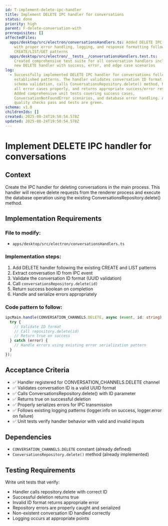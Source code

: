 ```yaml
---
id: T-implement-delete-ipc-handler
title: Implement DELETE IPC handler for conversations
status: done
priority: high
parent: F-delete-conversation-with
prerequisites: []
affectedFiles:
  apps/desktop/src/electron/conversationsHandlers.ts: Added DELETE IPC handler
    with proper error handling, logging, and response formatting following
    CREATE/LIST/GET patterns
  apps/desktop/src/electron/__tests__/conversationsHandlers.test.ts:
    Created comprehensive test suite for all conversation handlers including the
    new DELETE handler with success, error, and edge case scenarios
log:
  - Successfully implemented DELETE IPC handler for conversations following
    established patterns. The handler validates conversation ID format using Zod
    schema validation, calls ConversationsRepository.delete() method, handles
    all error cases properly, and returns appropriate success/error responses.
    Added comprehensive unit tests covering success cases,
    ConversationNotFoundError scenarios, and database error handling. All
    quality checks pass and tests are green.
schema: v1.0
childrenIds: []
created: 2025-08-24T19:50:54.578Z
updated: 2025-08-24T19:50:54.578Z
---
```


# Implement DELETE IPC handler for conversations

## Context

Create the IPC handler for deleting conversations in the main process. This handler will receive delete requests from the renderer process and execute the database operation using the existing ConversationsRepository.delete() method.

## Implementation Requirements

### File to modify:

- `apps/desktop/src/electron/conversationsHandlers.ts`

### Implementation steps:

1. Add DELETE handler following the existing CREATE and LIST patterns
2. Extract conversation ID from IPC event
3. Validate the conversation ID format (UUID validation)
4. Call `conversationsRepository.delete(id)`
5. Return success boolean on completion
6. Handle and serialize errors appropriately

### Code pattern to follow:

```typescript
ipcMain.handle(CONVERSATION_CHANNELS.DELETE, async (event, id: string) => {
  try {
    // Validate ID format
    // Call repository.delete(id)
    // Return true on success
  } catch (error) {
    // Handle errors using existing error serialization pattern
  }
});
```

## Acceptance Criteria

- ✅ Handler registered for CONVERSATION_CHANNELS.DELETE channel
- ✅ Validates conversation ID is a valid UUID format
- ✅ Calls ConversationsRepository.delete() with ID parameter
- ✅ Returns true on successful deletion
- ✅ Properly serializes errors for IPC transmission
- ✅ Follows existing logging patterns (logger.info on success, logger.error on failure)
- ✅ Unit tests verify handler behavior with valid and invalid inputs

## Dependencies

- `CONVERSATION_CHANNELS.DELETE` constant (already defined)
- `ConversationsRepository.delete()` method (already implemented)

## Testing Requirements

Write unit tests that verify:

- Handler calls repository.delete with correct ID
- Successful deletion returns true
- Invalid ID format returns appropriate error
- Repository errors are properly caught and serialized
- Non-existent conversation ID handled correctly
- Logging occurs at appropriate points
